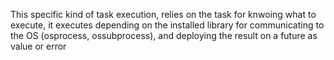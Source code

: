 This specific kind of task execution, relies on the task for knwoing what to execute, it executes depending on the installed library for communicating to the OS (osprocess, ossubprocess), and deploying the result on a future as value or error 